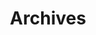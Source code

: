 ---
title: "Archives"
layout: "archives"
slug: "archives"
menu:
    main:
        weight: 11
        params: 
            icon: archives
---
